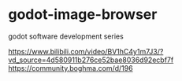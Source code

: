 # godot-image-browser
 godot software development series

https://www.bilibili.com/video/BV1hC4y1m7J3/?vd_source=4d580911b276ce52bae8036d92ecbf7f
https://community.boghma.com/d/196
